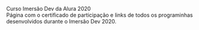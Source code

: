 Curso Imersão Dev da Alura 2020
<br>
Página com o certificado de participação e links de todos os programinhas desenvolvidos durante o Imersão Dev 2020.